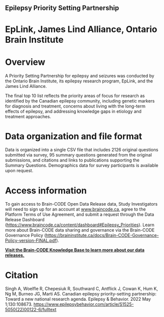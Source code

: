 ## Epilepsy Priority Setting Partnership

# EpLink, James Lind Alliance, Ontario Brain Institute

# Overview

A Priority Setting Partnership for epilepsy and seizures was conducted by the Ontario Brain Institute, its epilepsy research program, EpLink, and the James Lind Alliance.

The final top 10 list reflects the priority areas of focus for research as identified by the Canadian epilepsy community, including genetic markers for diagnosis and treatment, concerns about living with the long-term effects of epilepsy, and addressing knowledge gaps in etiology and treatment approaches.

# Data organization and file format

Data is organized into a single CSV file that includes 2126 original questions submitted via survey, 95 summary questions generated from the original submissions, and citations and links to publications supporting the Summary Questions.  Demographics data for survey participants is available upon request.  

# Access information

To gain access to Brain-CODE Open Data Release data, Study Investigators will need to sign up for an account at www.braincode.ca, agree to the Platform Terms of Use Agreement, and submit a request through the Data Release Dashboard (https://www.braincode.ca/content/dashboard#Epilepsy_Priorities). Learn more about Brain-CODE data sharing and governance via the Brain-CODE Governance Policy (https://braininstitute.ca/docs/Brain-CODE-Governance-Policy-version-FINAL.pdf). 

**[Visit the Brain-CODE Knowledge Base to learn more about our data releases.](https://indocconsortium.atlassian.net/wiki/spaces/JSDNXT/pages/1933279255/Data+Release+Articles)**

# Citation

Singh A, Woelfle R, Chepesiuk R, Southward C, Antflick J, Cowan K, Hum K, Ng M, Burneo JG, Marti AS. Canadian epilepsy priority-setting partnership: Toward a new national research agenda. Epilepsy & Behavior. 2022 May 1;130:108673.  https://www.epilepsybehavior.com/article/S1525-5050(22)00122-6/fulltext 